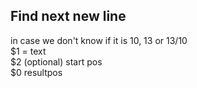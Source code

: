 ﻿##  Find next new line   in case we don't know if it is 10, 13 or 13/10   $1 = text   $2 (optional) start pos   $0 resultpos  